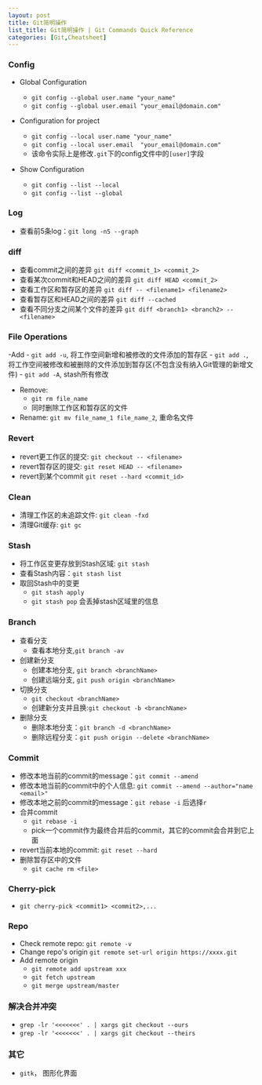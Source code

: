```yaml
---
layout: post
title: Git简明操作
list_title: Git简明操作 | Git Commands Quick Reference
categories: [Git,Cheatsheet]
---
```


### Config

- Global Configuration
    - `git config --global user.name "your_name"`
    - `git config --global user.email "your_email@domain.com"`

- Configuration for project
    - `git config --local user.name "your_name"`
    - `git config --local user.email  "your_email@domain.com"`
    - 该命令实际上是修改`.git`下的config文件中的`[user]`字段

- Show Configuration
    - `git config --list --local`
    - `git config --list --global`

### Log

- 查看前5条log：`git long -n5 --graph`

### diff

- 查看commit之间的差异 `git diff <commit_1> <commit_2>`
- 查看某次commit和HEAD之间的差异 `git diff HEAD <commit_2>`
- 查看工作区和暂存区的差异 `git diff -- <filename1> <filename2>`
- 查看暂存区和HEAD之间的差异 `git diff --cached`
- 查看不同分支之间某个文件的差异 `git diff <branch1> <branch2> -- <filename>`

### File Operations

-Add
    - `git add -u`, 将工作空间新增和被修改的文件添加的暂存区
    - `git add .`, 将工作空间被修改和被删除的文件添加到暂存区(不包含没有纳入Git管理的新增文件)
    - `git add -A`, stash所有修改
- Remove: 
    - `git rm file_name`
    - 同时删除工作区和暂存区的文件
- Rename: `git mv file_name_1 file_name_2`, 重命名文件

### Revert 

- revert更工作区的提交: `git checkout -- <filename>`
- revert暂存区的提交: `git reset HEAD -- <filename>` 
- revert到某个commit `git reset --hard <commit_id>`

### Clean

- 清理工作区的未追踪文件: `git clean -fxd`
- 清理Git缓存: `git gc`

### Stash

- 将工作区变更存放到Stash区域: `git stash`
- 查看Stash内容：`git stash list`
- 取回Stash中的变更
    - `git stash apply`
    - `git stash pop` 会丢掉stash区域里的信息

### Branch

- 查看分支
    - 查看本地分支,`git branch -av`
- 创建新分支
    - 创建本地分支, `git branch <branchName>`
    - 创建远端分支, `git push origin <branchName>`
- 切换分支
    - `git checkout <branchName>`
    - 创建新分支并且换:`git checkout -b <branchName>`
- 删除分支
    - 删除本地分支：`git branch -d <branchName>`
    - 删除远程分支：`git push origin --delete <branchName>`

### Commit

- 修改本地当前的commit的message：`git commit --amend`
- 修改本地当前的commit中的个人信息: `git commit --amend --author="name <email>"`
- 修改本地之前的commit的message：`git rebase -i` 后选择`r`
- 合并commit
    - `git rebase -i `
    - pick一个commit作为最终合并后的commit，其它的commit会合并到它上面
- revert当前本地的commit: `git reset --hard`
- 删除暂存区中的文件
    - `git cache rm <file>`

### Cherry-pick

- `git cherry-pick <commit1> <commit2>,...`
    
    
### Repo

- Check remote repo: `git remote -v `
- Change repo's origin `git remote set-url origin https://xxxx.git`
- Add remote origin
    - `git remote add upstream xxx`
    - `git fetch upstream`
    - `git merge upstream/master`

### 解决合并冲突

- `grep -lr '<<<<<<<' . | xargs git checkout --ours`
- `grep -lr '<<<<<<<' . | xargs git checkout --theirs`


### 其它

- `gitk`， 图形化界面